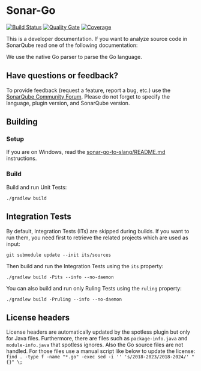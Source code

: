 # Sonar-Go

[![Build Status](https://api.cirrus-ci.com/github/SonarSource/slang.svg?branch=master)](https://cirrus-ci.com/github/SonarSource/slang)
[![Quality Gate](https://sonarcloud.io/api/project_badges/measure?project=org.sonarsource.slang%3Aslang&metric=alert_status)](https://sonarcloud.io/dashboard?id=org.sonarsource.slang%3Aslang)
[![Coverage](https://sonarcloud.io/api/project_badges/measure?project=org.sonarsource.slang%3Aslang&metric=coverage)](https://sonarcloud.io/component_measures/domain/Coverage?id=org.sonarsource.slang%3Aslang)

This is a developer documentation. If you want to analyze source code in SonarQube read one of the following documentation:

We use the native Go parser to parse the Go language.

## Have questions or feedback?

To provide feedback (request a feature, report a bug, etc.) use the [SonarQube Community Forum](https://community.sonarsource.com/). Please do not forget to specify the language, plugin version, and SonarQube version.

## Building

### Setup

If you are on Windows, read the [sonar-go-to-slang/README.md](sonar-go-to-slang/README.md) instructions.


### Build
Build and run Unit Tests:

    ./gradlew build

## Integration Tests

By default, Integration Tests (ITs) are skipped during builds.
If you want to run them, you need first to retrieve the related projects which are used as input:

    git submodule update --init its/sources

Then build and run the Integration Tests using the `its` property:

    ./gradlew build -Pits --info --no-daemon

You can also build and run only Ruling Tests using the `ruling` property:

    ./gradlew build -Pruling --info --no-daemon

## License headers

License headers are automatically updated by the spotless plugin but only for Java files. 
Furthermore, there are files such as `package-info.java` and `module-info.java` that spotless ignores. 
Also the Go source files are not handled. For those files use a manual script like below to update the license:
    `find . -type f -name "*.go" -exec sed -i '' 's/2018-2023/2018-2024/' "{}" \;`
